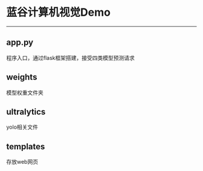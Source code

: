 # 蓝谷计算机视觉Demo
***
## app.py
程序入口，通过flask框架搭建，接受四类模型预测请求
## weights
模型权重文件夹
## ultralytics
yolo相关文件
## templates
存放web网页
